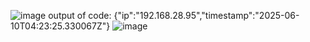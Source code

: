 ![image](https://github.com/user-attachments/assets/d2e38f73-6492-4dfa-b5a1-261d04533cfd)
output of code:
{"ip":"192.168.28.95","timestamp":"2025-06-10T04:23:25.330067Z"}
![image](https://github.com/user-attachments/assets/3c029252-b8eb-40ac-b733-be4b779ffcae)
